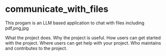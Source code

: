 # communicate_with_files
This progam is an LLM based application to chat with files including pdf,png,jpg


What the project does.
Why the project is useful.
How users can get started with the project.
Where users can get help with your project.
Who maintains and contributes to the project.
